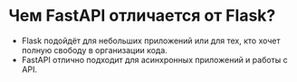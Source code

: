# Чем FastAPI отличается от Flask?

- Flask подойдёт для небольших приложений или для тех, кто хочет полную свободу в организации кода.
- FastAPI отлично подходит для асинхронных приложений и работы с API.